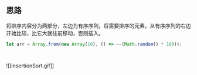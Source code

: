 ## 思路
将排序内容分为两部分，左边为有序序列，将需要排序的元素，从有序序列的右边开始比较，比它大就往前移动，否则插入。


```js
let arr = Array.from(new Array(10), () => ~~(Math.random() * 100));




```
![[insertionSort.gif]]

